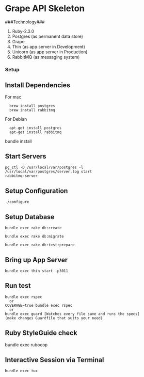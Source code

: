 Grape API Skeleton
===================

###Technology###

1. Ruby-2.3.0
2. Postgres (as permanent data store)
4. Grape
5. Thin (as app server in Development)
6. Unicorn (as app server in Production)
7. RabbitMQ (as messaging system)

### Setup ###
Install Dependencies
--------------------

  For mac

      brew install postgres
      brew install rabbitmq

  For Debian

      apt-get install postgres
      apt-get install rabbitmq

  bundle install

Start Servers
-------------
    pg_ctl -D /usr/local/var/postgres -l /usr/local/var/postgres/server.log start
    rabbitmq-server


Setup Configuration
-------------------

    ./configure

Setup Database
--------------

    bundle exec rake db:create

    bundle exec rake db:migrate

    bundle exec rake db:test:prepare

Bring up App Server
-------------------
    bundle exec thin start -p3011

Run test
-------------------
    bundle exec rspec
      or
    COVERAGE=true bundle exec rspec
      or
    bundle exec guard [Watches every file save and runs the specs]
    (make changes Guardfile that suits your need)

Ruby StyleGuide check
---------------------
  bundle exec rubocop


Interactive Session via Terminal
--------------------------------

    bundle exec tux
